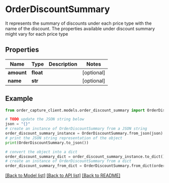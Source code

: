 # OrderDiscountSummary

It represents the summary of discounts under each price type with the name of the discount. The properties available under discount summary might vary for each price type

## Properties

Name | Type | Description | Notes
------------ | ------------- | ------------- | -------------
**amount** | **float** |  | [optional] 
**name** | **str** |  | [optional] 

## Example

```python
from order_capture_client.models.order_discount_summary import OrderDiscountSummary

# TODO update the JSON string below
json = "{}"
# create an instance of OrderDiscountSummary from a JSON string
order_discount_summary_instance = OrderDiscountSummary.from_json(json)
# print the JSON string representation of the object
print(OrderDiscountSummary.to_json())

# convert the object into a dict
order_discount_summary_dict = order_discount_summary_instance.to_dict()
# create an instance of OrderDiscountSummary from a dict
order_discount_summary_from_dict = OrderDiscountSummary.from_dict(order_discount_summary_dict)
```
[[Back to Model list]](../README.md#documentation-for-models) [[Back to API list]](../README.md#documentation-for-api-endpoints) [[Back to README]](../README.md)


